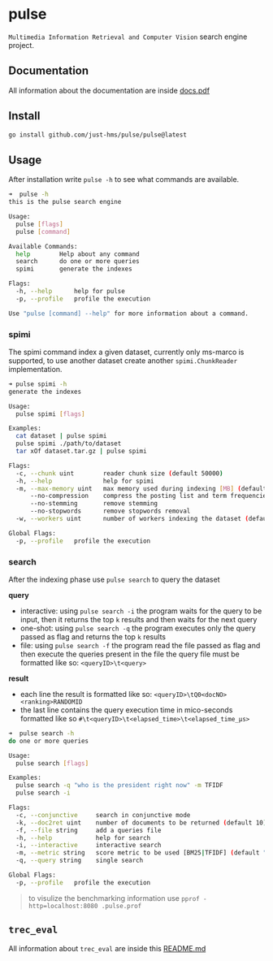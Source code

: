 # pulse

`Multimedia Information Retrieval and Computer Vision` search engine project.

## Documentation

All information about the documentation are inside [docs.pdf](docs/docs.pdf)

## Install

```sh
go install github.com/just-hms/pulse/pulse@latest
```

## Usage

After installation write `pulse -h` to see what commands are available.

```sh
➜  pulse -h
this is the pulse search engine

Usage:
  pulse [flags]
  pulse [command]

Available Commands:
  help        Help about any command
  search      do one or more queries
  spimi       generate the indexes

Flags:
  -h, --help      help for pulse
  -p, --profile   profile the execution

Use "pulse [command] --help" for more information about a command.
```

### spimi

The spimi command index a given dataset, currently only ms-marco is supported, to use another dataset create another `spimi.ChunkReader` implementation.

```sh
➜ pulse spimi -h
generate the indexes

Usage:
  pulse spimi [flags]

Examples:
  cat dataset | pulse spimi
  pulse spimi ./path/to/dataset
  tar xOf dataset.tar.gz | pulse spimi

Flags:
  -c, --chunk uint        reader chunk size (default 50000)
  -h, --help              help for spimi
  -m, --max-memory uint   max memory used during indexing [MB] (default 3072)
      --no-compression    compress the posting list and term frequencies
      --no-stemming       remove stemming
      --no-stopwords      remove stopwords removal
  -w, --workers uint      number of workers indexing the dataset (default 16)

Global Flags:
  -p, --profile   profile the execution
```

### search

After the indexing phase use `pulse search` to query the dataset

**query**

- interactive: using `pulse search -i` the program waits for the query to be input, then it returns the top `k` results and then waits for the next query
- one-shot: using `pulse search -q` the program executes only the query passed as flag and returns the top `k` results
- file: using `pulse search -f` the program read the file passed as flag and then execute the queries present in the file
the query file must be formatted like so: `<queryID>\t<query>`

**result**

- each line the result is formatted like so: `<queryID>\tQ0<docNO><ranking>RANDOMID`
- the last line contains the query execution time in mico-seconds formatted like so `#\t<queryID>\t<elapsed_time>\t<elapsed_time_µs>`

```sh
➜  pulse search -h
do one or more queries

Usage:
  pulse search [flags]

Examples:
  pulse search -q "who is the president right now" -m TFIDF
  pulse search -i

Flags:
  -c, --conjunctive     search in conjunctive mode
  -k, --doc2ret uint    number of documents to be returned (default 10)
  -f, --file string     add a queries file
  -h, --help            help for search
  -i, --interactive     interactive search
  -m, --metric string   score metric to be used [BM25|TFIDF] (default "BM25")
  -q, --query string    single search

Global Flags:
  -p, --profile   profile the execution
```

> to visulize the benchmarking information use
> `pprof -http=localhost:8080 .pulse.prof`

## `trec_eval`

All information about `trec_eval` are inside this [README.md](trec_eval/README.md)
